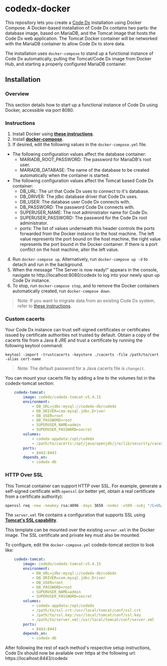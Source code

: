 # codedx-docker

This repository lets you create a [Code Dx](https://www.codedx.com) installation using Docker Compose. A Docker-based installation of Code Dx contains two parts: the database image, based on MariaDB, and the Tomcat image that hosts the Code Dx web application. The Tomcat Docker container will be networked with the MariaDB container to allow Code Dx to store data.

The installation uses `docker-compose` to stand up a functional instance of Code Dx automatically, pulling the Tomcat/Code Dx image from Docker Hub, and starting a properly configured MariaDB container.

## Installation

### Overview
This section details how to start up a functional instance of Code Dx using Docker, accessible via port 8080.

### Instructions
1. Install Docker using **[these instructions](https://docs.docker.com/engine/installation/linux/docker-ce/ubuntu/#install-docker-ce-1)**.
2. Install **[docker-compose](https://docs.docker.com/compose/install/)**.
3. If desired, edit the following values in the `docker-compose.yml` file.
- The following configuration values affect the database container:
  - MARIADB_ROOT_PASSWORD: The password for MariaDB's root user.
  - MARIADB_DATABASE: The name of the database to be created automatically when the container is started.
- The following configuration values affect the Tomcat based Code Dx container:
  - DB_URL: The url that Code Dx uses to connect to it's database.
  - DB_DRIVER: The jdbc database driver that Code Dx uses.
  - DB_USER: The database user Code Dx connects with.
  - DB_PASSWORD: The password Code Dx connects with.
  - SUPERUSER_NAME: The root administrator name for Code Dx.
  - SUPERUSER_PASSWORD: The password for the Code Dx root administrator.
  - ports: The list of values underneath this header controls the ports forwarded from the Docker instance to the host machine. The left value represents the port bound on the host machine, the right value represents the port bound in the Docker container. If there is a port conflict on the host machine, alter the left value.
4. Run `docker-compose up`. Alternatively, run `docker-compose up -d` to detach and run in the background.
5. When the message "The Server is now ready!" appears in the console, navigate to http://localhost:8080/codedx to log into your newly spun up Code Dx instance.
6. To stop, run `docker-compose stop`, and to remove the Docker containers automatically created, run `docker-compose down`.

>Note: If you want to migrate data from an existing Code Dx system, refer to [these instructions](./docs/migrate-data.md).

### Custom cacerts

Your Code Dx instance can trust self-signed certificates or certificates issued by certificate authorities not trusted by default. Obtain a copy of the cacerts file from a Java 8 JRE and trust a certificate by running the following keytool command:

```
keytool -import -trustcacerts -keystore ./cacerts -file /path/to/cert -alias cert-name
```

>Note: The default password for a Java cacerts file is `changeit`.

You can mount your cacerts file by adding a line to the volumes list in the codedx-tomcat section:

```yaml
    codedx-tomcat:
        image: codedx/codedx-tomcat:v5.4.15
        environment:
            - DB_URL=jdbc:mysql://codedx-db/codedx
            - DB_DRIVER=com.mysql.jdbc.Driver
            - DB_USER=root
            - DB_PASSWORD=root
            - SUPERUSER_NAME=admin
            - SUPERUSER_PASSWORD=secret
        volumes:
            - codedx-appdata:/opt/codedx
            - /path/to/cacerts:/opt/java/openjdk/jre/lib/security/cacerts
        ports:
            - 8443:8443
        depends_on:
            - codedx-db
```

### HTTP Over SSL

This Tomcat container can support HTTP over SSL. For example, generate a self-signed certificate with `openssl` (or better yet, obtain a real certificate from a certificate authority):

```bash
openssl req -new -newkey rsa:4096 -days 3650 -nodes -x509 -subj "/C=US/ST=New York/L=Northport/O=Code Dx/CN=localhost" -keyout ./ssl.key -out ./ssl.crt
```

The `server.xml` file contains a configuration that supports SSL using **[Tomcat's SSL capability](https://tomcat.apache.org/tomcat-9.0-doc/ssl-howto.html)**.

This template can be mounted over the existing `server.xml` in the Docker image. The SSL certificate and private key must also be mounted.

To configure, edit the `docker-compose.yml` codedx-tomcat section to look like:

```yaml
    codedx-tomcat:
        image: codedx/codedx-tomcat:v5.4.15
        environment:
            - DB_URL=jdbc:mysql://codedx-db/codedx
            - DB_DRIVER=com.mysql.jdbc.Driver
            - DB_USER=root
            - DB_PASSWORD=root
            - SUPERUSER_NAME=admin
            - SUPERUSER_PASSWORD=secret
        volumes:
            - codedx-appdata:/opt/codedx
            - /path/to/ssl.crt:/usr/local/tomcat/conf/ssl.crt
            - /path/to/ssl.key:/usr/local/tomcat/conf/ssl.key
            - /path/to/server.xml:/usr/local/tomcat/conf/server.xml
        ports:
            - 8443:8443
        depends_on:
            - codedx-db
```

After following the rest of each method's respective setup instructions, Code Dx should now be available over https at the following url: https://localhost:8443/codedx
